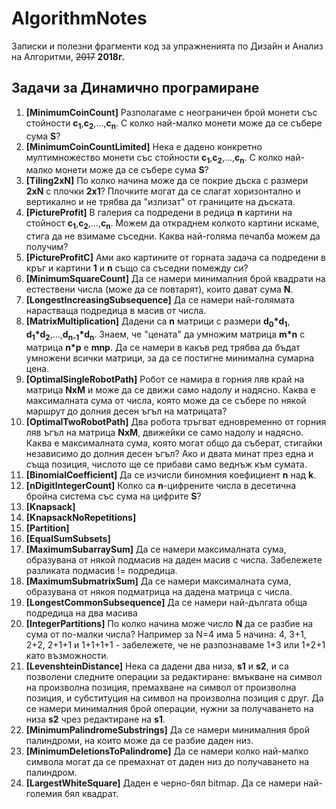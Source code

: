 # AlgorithmNotes
Записки и полезни фрагменти код за упражненията по Дизайн и Анализ на Алгоритми, ~~2017~~ **2018г.**

## Задачи за Динамично програмиране

1. **[MinimumCoinCount]** Разполагаме с неограничен брой монети със стойности **c<sub>1</sub>**,**c<sub>2</sub>**,...,**c<sub>n</sub>**. С колко най-малко монети може да се събере сума **S**?
2. **[MinimumCoinCountLimited]** Нека е дадено конкретно мултимножество монети със стойности **c<sub>1</sub>**,**c<sub>2</sub>**,...,**c<sub>n</sub>**. С колко най-малко монети може да се събере сума **S**?
3. **[Tiling2xN]** По колко начина може да се покрие дъска с размери **2xN** с плочки **2x1**? Плочките могат да се слагат хоризонтално и вертикално и не трябва да "излизат" от границите на дъската.
4. **[PictureProfit]** В галерия са подредени в редица **n** картини на стойност **c<sub>1</sub>**,**c<sub>2</sub>**,...,**c<sub>n</sub>**. Можем да откраднем колкото картини искаме, стига да не взимаме съседни. Каква най-голяма печалба можем да получим?
5. **[PictureProfitC]** Ами ако картините от горната задача са подредени в кръг и картини **1** и **n** също са съседни помежду си?
6. **[MinimumSquareCount]** Да се намери минималния брой квадрати на естествени числа (може да се повтарят), които дават сума **N**.
7. **[LongestIncreasingSubsequence]** Да се намери най-голямата нарастваща подредица в масив от числа.
8. **[MatrixMultiplication]** Дадени са **n** матрици с размери **d<sub>0</sub>\*d<sub>1</sub>**, **d<sub>1</sub>\*d<sub>2</sub>**,...,**d<sub>n-1</sub>\*d<sub>n</sub>**. Знаем, че "цената" да умножим матрица **m\*n** с матрица **n\*p** е **mnp**. Да се намери в какъв ред трябва да бъдат умножени всички матрици, за да се постигне минимална сумарна цена.
9. **[OptimalSingleRobotPath]** Робот се намира в горния ляв край на матрица **NxM** и може да се движи само надолу и надясно. Каква е максималната сума от числа, която може да се събере по някой маршрут до долния десен ъгъл на матрицата?
10. **[OptimalTwoRobotPath]** Два робота тръгват едновременно от горния ляв ъгъл на матрица **NxM**, движейки се само надолу и надясно. Каква е максималната сума, която могат общо да съберат, стигайки независимо до долния десен ъгъл? Ако и двата минат през една и съща позиция, числото ще се прибави само веднъж към сумата.
11. **[BinomialCoefficient]** Да се изчисли биномния коефициент **n** над **k**.
12. **[nDigitIntegerCount]** Колко са **n**-цифрените числа в десетична бройна система със сума на цифрите **S**?
13. **[Knapsack]**
14. **[KnapsackNoRepetitions]**
15. **[Partition]**
16. **[EqualSumSubsets]**
17. **[MaximumSubarraySum]** Да се намери максималната сума, образувана от някой подмасив на даден масив с числа. Забележете разликата подмасив != подредица.
18. **[MaximumSubmatrixSum]** Да се намери максималната сума, образувана от някоя подматрица на дадена матрица с числа.
19. **[LongestCommonSubsequence]** Да се намери най-дългата обща подредица на два масива
20. **[IntegerPartitions]** По колко начина може число **N** да се разбие на сума от по-малки числа? Например за N=4 има 5 начина: 4, 3+1, 2+2, 2+1+1 и 1+1+1+1 - забележете, че не разпознаваме 1+3 или 1+2+1 като възможности.
21. **[LevenshteinDistance]** Нека са дадени два низа, **s1** и **s2**, и са позволени следните операции за редактиране: вмъкване на символ на произволна позиция, премахване на символ от произволна позиция, и субституция на символ на произволна позиция с друг. Да се намери минималния брой операции, нужни за получаването на низа **s2** чрез редактиране на **s1**.
22. **[MinimumPalindromeSubstrings]** Да се намери минималния брой палиндроми, на които може да се разбие даден низ.
23. **[MinimumDeletionsToPalindrome]** Да се намери колко най-малко символа могат да се премахнат от даден низ до получаването на палиндром.
24. **[LargestWhiteSquare]** Даден е черно-бял bitmap. Да се намери най-големия бял квадрат.
